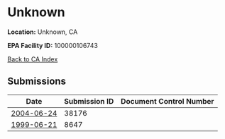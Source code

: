 # Unknown

**Location:** Unknown, CA

**EPA Facility ID:** 100000106743

[Back to CA Index](../../index.md)

## Submissions

| Date | Submission ID | Document Control Number |
|------|--------------|-------------------------|
| [2004-06-24](submissions/38176.md) | 38176 |  |
| [1999-06-21](submissions/8647.md) | 8647 |  |
